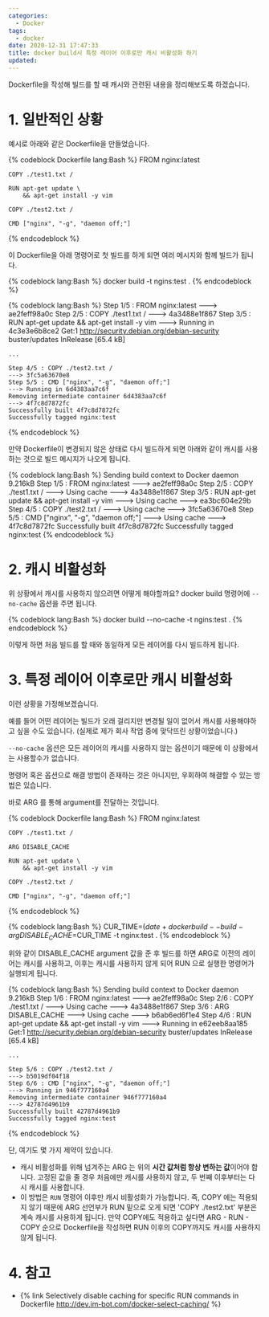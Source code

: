 ```yaml
---
categories:
  - Docker
tags:
  - docker
date: 2020-12-31 17:47:33
title: docker build시 특정 레이어 이후로만 캐시 비활성화 하기
updated:
---
```


Dockerfile을 작성해 빌드를 할 때 캐시와 관련된 내용을 정리해보도록 하겠습니다.

# 1. 일반적인 상황

예시로 아래와 같은 Dockerfile을 만들었습니다.

{% codeblock Dockerfile lang:Bash %}
    FROM nginx:latest

    COPY ./test1.txt /

    RUN apt-get update \
        && apt-get install -y vim

    COPY ./test2.txt /

    CMD ["nginx", "-g", "daemon off;"]
{% endcodeblock %}

이 Dockerfile을 아래 명령어로 첫 빌드를 하게 되면 여러 메시지와 함께 빌드가 됩니다.

{% codeblock lang:Bash %}
    docker build -t ngins:test .
{% endcodeblock %}

{% codeblock lang:Bash %}
    Step 1/5 : FROM nginx:latest
    ---> ae2feff98a0c
    Step 2/5 : COPY ./test1.txt /
    ---> 4a3488e1f867
    Step 3/5 : RUN apt-get update     && apt-get install -y vim
    ---> Running in 4c3e3e6b8ce2
    Get:1 http://security.debian.org/debian-security buster/updates InRelease [65.4 kB]

    ...

    Step 4/5 : COPY ./test2.txt /
    ---> 3fc5a63670e8
    Step 5/5 : CMD ["nginx", "-g", "daemon off;"]
    ---> Running in 6d4383aa7c6f
    Removing intermediate container 6d4383aa7c6f
    ---> 4f7c8d7872fc
    Successfully built 4f7c8d7872fc
    Successfully tagged nginx:test
{% endcodeblock %}

만약 Dockerfile이 변경되지 않은 상태로 다시 빌드하게 되면 아래와 같이 캐시를 사용하는 것으로 빌드 메시지가 나오게 됩니다.

{% codeblock lang:Bash %}
    Sending build context to Docker daemon  9.216kB
    Step 1/5 : FROM nginx:latest
    ---> ae2feff98a0c
    Step 2/5 : COPY ./test1.txt /
    ---> Using cache
    ---> 4a3488e1f867
    Step 3/5 : RUN apt-get update     && apt-get install -y vim
    ---> Using cache
    ---> ea3bc604e29b
    Step 4/5 : COPY ./test2.txt /
    ---> Using cache
    ---> 3fc5a63670e8
    Step 5/5 : CMD ["nginx", "-g", "daemon off;"]
    ---> Using cache
    ---> 4f7c8d7872fc
    Successfully built 4f7c8d7872fc
    Successfully tagged nginx:test
{% endcodeblock %}

# 2. 캐시 비활성화

위 상황에서 캐시를 사용하지 않으려면 어떻게 해야할까요?
docker build 명령어에 `--no-cache` 옵션을 주면 됩니다.

{% codeblock lang:Bash %}
    docker build --no-cache -t ngins:test .
{% endcodeblock %}

이렇게 하면 처음 빌드를 할 때와 동일하게 모든 레이어를 다시 빌드하게 됩니다.

# 3. 특정 레이어 이후로만 캐시 비활성화

이런 상황을 가정해보겠습니다.

예를 들어 어떤 레이어는 빌드가 오래 걸리지만 변경될 일이 없어서 캐시를 사용해야하고 싶을 수도 있습니다.
(실제로 제가 회사 작업 중에 맞닥뜨린 상황이었습니다.)

`--no-cache` 옵션은 모든 레이어의 캐시를 사용하지 않는 옵션이기 때문에 이 상황에서는 사용할수가 없습니다.

명령어 혹은 옵션으로 해결 방법이 존재하는 것은 아니지만, 우회하여 해결할 수 있는 방법은 있습니다.

바로 ARG 를 통해 argument를 전달하는 것입니다.

{% codeblock Dockerfile lang:Bash  %}
    FROM nginx:latest

    COPY ./test1.txt /

    ARG DISABLE_CACHE

    RUN apt-get update \
        && apt-get install -y vim

    COPY ./test2.txt /

    CMD ["nginx", "-g", "daemon off;"]
{% endcodeblock %}

{% codeblock lang:Bash %}
    CUR_TIME=$(date +%s)
    docker build --build-arg DISABLE_CACHE=$CUR_TIME -t nginx:test .
{% endcodeblock %}

위와 같이 DISABLE_CACHE argument 값을 준 후 빌드를 하면 ARG로 이전의 레이어는 캐시를 사용하고,
이후는 캐시를 사용하지 않게 되어 RUN 으로 실행한 명령어가 실행되게 됩니다.

{% codeblock lang:Bash %}
    Sending build context to Docker daemon  9.216kB
    Step 1/6 : FROM nginx:latest
    ---> ae2feff98a0c
    Step 2/6 : COPY ./test1.txt /
    ---> Using cache
    ---> 4a3488e1f867
    Step 3/6 : ARG DISABLE_CACHE
    ---> Using cache
    ---> b6ab6ed6f1e4
    Step 4/6 : RUN apt-get update     && apt-get install -y vim
    ---> Running in e62eeb8aa185
    Get:1 http://security.debian.org/debian-security buster/updates InRelease [65.4 kB]

    ...

    Step 5/6 : COPY ./test2.txt /
    ---> b5019df04f18
    Step 6/6 : CMD ["nginx", "-g", "daemon off;"]
    ---> Running in 946f777160a4
    Removing intermediate container 946f777160a4
    ---> 42787d4961b9
    Successfully built 42787d4961b9
    Successfully tagged nginx:test
{% endcodeblock %}

단, 여기도 몇 가지 제약이 있습니다.

- 캐시 비활성화를 위해 넘겨주는 ARG 는 위의 **시간 값처럼 항상 변하는 값**이어야 합니다.
  고정된 값을 줄 경우 처음에만 캐시를 사용하지 않고, 두 번째 이후부터는 다시 캐시를 사용합니다.
- 이 방법은 `RUN` 명령어 이후만 캐시 비활성화가 가능합니다.
  즉, COPY 에는 적용되지 않기 때문에 ARG 선언부가 RUN 밑으로 오게 되면 'COPY ./test2.txt' 부분은 계속 캐시를 사용하게 됩니다.
  만약 COPY에도 적용하고 싶다면 ARG - RUN - COPY 순으로 Dockerfile을 작성하면 RUN 이후의 COPY까지도 캐시를 사용하지 않게 됩니다.

# 4. 참고

- {% link Selectively disable caching for specific RUN commands in Dockerfile http://dev.im-bot.com/docker-select-caching/ %}